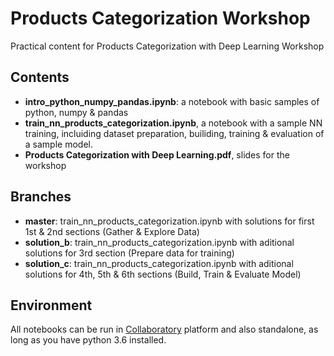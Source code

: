 # Products Categorization Workshop
Practical content for Products Categorization with Deep Learning Workshop

## Contents
- **intro_python_numpy_pandas.ipynb**: a notebook with basic samples of python, numpy & pandas
- **train_nn_products_categorization.ipynb**, a notebook with a sample NN training, incluiding dataset preparation, builiding, training & evaluation of a sample model.
- **Products Categorization with Deep Learning.pdf**, slides for the workshop

## Branches
- **master**: train_nn_products_categorization.ipynb with solutions for first 1st & 2nd sections (Gather & Explore Data)
- **solution_b**: train_nn_products_categorization.ipynb with aditional solutions for 3rd section (Prepare data for training)
- **solution_c**: train_nn_products_categorization.ipynb with aditional solutions for 4th, 5th & 6th sections (Build, Train & Evaluate Model)

## Environment
All notebooks can be run in [Collaboratory](https://colab.research.google.com) platform and also standalone, as long as you have python 3.6 installed.
